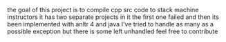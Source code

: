 the goal of this project is to compile cpp src code to stack machine instructors 
it has two separate projects in it the first one failed and then its been implemented with anltr 4 and java 
I've tried to handle as many as a possible exception but there is some left unhandled feel free to contribute 
